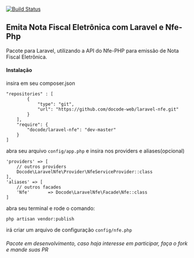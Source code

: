 [![Build Status](https://travis-ci.org/docode-web/laravel-nfe.svg)](https://travis-ci.org/docode-web/laravel-nfe)

## Emita Nota Fiscal Eletrônica com Laravel e Nfe-Php
Pacote para Laravel, utilizando a API do Nfe-PHP para emissão de Nota Fiscal Eletrônica.

#### Instalação
insira em seu composer.json
```
"repositories" : [
        {
            "type": "git",
            "url": "https://github.com/docode-web/laravel-nfe.git"
        }
    ],
    "require": {
        "docode/laravel-nfe": "dev-master"
    }
]
```

abra seu arquivo `config/app.php` e insira nos providers e aliases(opcional)
```
'providers' => [
    // outros providers
    Docode\LaravelNfe\Provider\NfeServiceProvider::class
],
'aliases' => [
    // outros facades
    'Nfe'       => Docode\LaravelNfe\Facade\Nfe::class
]
```

abra seu terminal e rode o comando:
```
php artisan vendor:publish
```
irá criar um arquivo de configuração `config/nfe.php`

###### Pacote em desenvolvimento, caso haja interesse em participar, faça o fork e mande suas PR